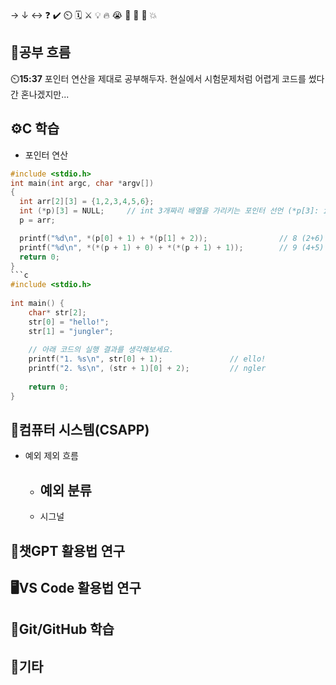 → ↓ ↔ ❓ ✔️ ⏲️ 🗓️ ⚔️ 💡 🔥 😭 👏 🎵 🚨 💥

## 🧠공부 흐름
⏲️**15:37** 포인터 연산을 제대로 공부해두자. 현실에서 시험문제처럼 어렵게 코드를 썼다간 혼나겠지만...  

## ⚙️C 학습
- 포인터 연산
```c
#include <stdio.h>
int main(int argc, char *argv[])
{
  int arr[2][3] = {1,2,3,4,5,6};
  int (*p)[3] = NULL;     // int 3개짜리 배열을 가리키는 포인터 선언 (*p[3]: int 타입을 가리키는 포인터 3개짜리 배열 선언) 
  p = arr;

  printf("%d\n", *(p[0] + 1) + *(p[1] + 2));                // 8 (2+6)
  printf("%d\n", *(*(p + 1) + 0) + *(*(p + 1) + 1));        // 9 (4+5)
  return 0;
}
```c
#include <stdio.h> 
  
int main() { 
    char* str[2]; 
    str[0] = "hello!"; 
    str[1] = "jungler"; 
  
    // 아래 코드의 실행 결과를 생각해보세요.
    printf("1. %s\n", str[0] + 1);               // ello!
    printf("2. %s\n", (str + 1)[0] + 2);         // ngler   
  
    return 0; 
}
```

## 📓컴퓨터 시스템(CSAPP)
- 예외 제외 흐름
    - 예외 분류
        - 
    - 시그널

## 💬챗GPT 활용법 연구


## 🖥️VS Code 활용법 연구


## 💾Git/GitHub 학습


## 📌기타

